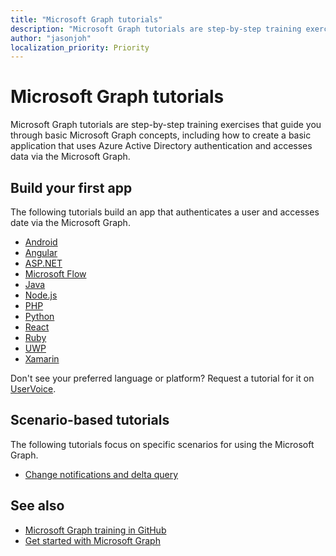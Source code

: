 ```yaml
---
title: "Microsoft Graph tutorials"
description: "Microsoft Graph tutorials are step-by-step training exercises that guide you through basic Microsoft Graph concepts, including how to create a basic application that uses Azure Active Directory authentication and accesses data via the Microsoft Graph."
author: "jasonjoh"
localization_priority: Priority
---
```


# Microsoft Graph tutorials

Microsoft Graph tutorials are step-by-step training exercises that guide you through basic Microsoft Graph concepts, including how to create a basic application that uses Azure Active Directory authentication and accesses data via the Microsoft Graph.

## Build your first app

The following tutorials build an app that authenticates a user and accesses date via the Microsoft Graph.

- [Android](/graph/tutorials/android)
- [Angular](/graph/tutorials/angular)
- [ASP.NET](/graph/tutorials/aspnet)
- [Microsoft Flow](/graph/tutorials/flow)
- [Java](/graph/tutorials/java)
- [Node.js](/graph/tutorials/node)
- [PHP](/graph/tutorials/php)
- [Python](/graph/tutorials/python)
- [React](/graph/tutorials/react)
- [Ruby](/graph/tutorials/ruby)
- [UWP](/graph/tutorials/uwp)
- [Xamarin](/graph/tutorials/xamarin)

Don't see your preferred language or platform? Request a tutorial for it on [UserVoice](https://microsoftgraph.uservoice.com/forums/920506-microsoft-graph-feature-requests).

## Scenario-based tutorials

The following tutorials focus on specific scenarios for using the Microsoft Graph.

- [Change notifications and delta query](/graph/tutorials/change-notifications)

## See also

- [Microsoft Graph training in GitHub](https://github.com/microsoftgraph?utf8=%E2%9C%93&q=msgraph-training&type=&language=)
- [Get started with Microsoft Graph](https://developer.microsoft.com/graph/get-started)
